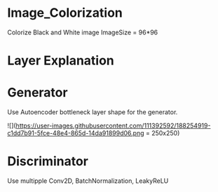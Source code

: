 # Image_Colorization
Colorize Black and White image
ImageSize = 96*96

# Layer Explanation

  # Generator
  
  Use Autoencoder bottleneck layer shape for the generator. 
  
  ![](https://user-images.githubusercontent.com/111392592/188254919-c1dd7b91-5fce-48e4-865d-14da91899d06.png = 250x250)


  
  # Discriminator
  
  Use multipple Conv2D, BatchNormalization, LeakyReLU
  
    
    
